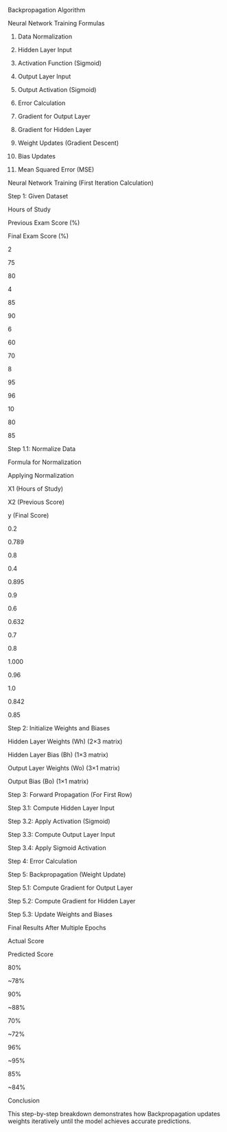 Backpropagation Algorithm

Neural Network Training Formulas

1. Data Normalization





2. Hidden Layer Input



3. Activation Function (Sigmoid)





4. Output Layer Input



5. Output Activation (Sigmoid)



6. Error Calculation



7. Gradient for Output Layer



8. Gradient for Hidden Layer



9. Weight Updates (Gradient Descent)





10. Bias Updates





11. Mean Squared Error (MSE)



Neural Network Training (First Iteration Calculation)

Step 1: Given Dataset

Hours of Study

Previous Exam Score (%)

Final Exam Score (%)

2

75

80

4

85

90

6

60

70

8

95

96

10

80

85

Step 1.1: Normalize Data

Formula for Normalization





Applying Normalization



X1 (Hours of Study)

X2 (Previous Score)

y (Final Score)

0.2

0.789

0.8

0.4

0.895

0.9

0.6

0.632

0.7

0.8

1.000

0.96

1.0

0.842

0.85

Step 2: Initialize Weights and Biases

Hidden Layer Weights (Wh) (2×3 matrix)



Hidden Layer Bias (Bh) (1×3 matrix)



Output Layer Weights (Wo) (3×1 matrix)



Output Bias (Bo) (1×1 matrix)



Step 3: Forward Propagation (For First Row)

Step 3.1: Compute Hidden Layer Input



Step 3.2: Apply Activation (Sigmoid)



Step 3.3: Compute Output Layer Input



Step 3.4: Apply Sigmoid Activation



Step 4: Error Calculation



Step 5: Backpropagation (Weight Update)

Step 5.1: Compute Gradient for Output Layer



Step 5.2: Compute Gradient for Hidden Layer



Step 5.3: Update Weights and Biases









Final Results After Multiple Epochs

Actual Score

Predicted Score

80%

~78%

90%

~88%

70%

~72%

96%

~95%

85%

~84%

Conclusion

This step-by-step breakdown demonstrates how Backpropagation updates weights iteratively until the model achieves accurate predictions.

